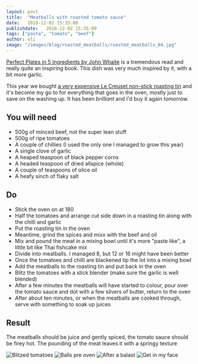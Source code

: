 ```yaml
---
layout: post
title:  "Meatballs with roasted tomato sauce"
date:   2018-12-02 15:35:00
publishdate:   2018-12-02 15:35:00
tags: ["pasta", "tomato", "beef"]
author: oli
image: "/images/blog/roasted_meatballs/roasted_meatballs_04.jpg"
---
```


[Perfect Plates in 5 Ingredients by John Whaite](https://amzn.to/2zFuz6L) is a tremendous read and really quite an inspiring book.  This dish was very much inspired by it, with a bit more garlic.

This year we bought [a very expensive Le Creuset non-stick roasting tin](https://amzn.to/2zDS5Bc) and it's become my go to for everything that goes in the oven, mostly just to save on the washing up.  It has been *brilliant* and I'd buy it again tomorrow.

## You will need

* 500g of minced beef, not the super lean stuff
* 500g of ripe tomatoes
* A couple of chillies (I used the only one I managed to grow this year)
* A single clove of garlic
* A heaped teaspoon of black pepper corns
* A headed teaspoon of dried allspice (whole)
* A couple of teaspoons of olice oil
* A heafy sinch of flaky salt


## Do

* Stick the oven on at 180
* Half the tomatoes and arrange cut side down in a roasting tin along with the chilli and garlic
* Put the roasting tin in the oven
* Meantime, grind the spices and mixx with the beef and oil
* Mix and pound the meat in a mixing bowl until it's more "paste like", a little bit like Thai fishcake mix
* Divide into meatballs. I managed 8, but 12 or 16 might have been better
* Once the tomatoes and chilli are blackened tip the lot into a mixing bowl
* Add the meatballs to the roasting tin and put back in the oven
* Blitz the tomatoes with a stick blender (make sure the garlic is well blended)
* After a few minutes the meatballs will have started to colour, pour over the tomato sauce and dot with a few slivers of butter, return to the oven
* After about ten minutes, or when the meatballs are cooked through, serve with something to soak up juices

## Result

The meatballs should be juice and gently spiced, the tomato sauce should be firey hot.  The pounding of the meat leaves it with a springy texture

![Blitzed tomatoes](/images/blog/roasted_meatballs/roasted_meatballs_01.jpg)
![Balls pre oven](/images/blog/roasted_meatballs/roasted_meatballs_02.jpg)
![After a balast](/images/blog/roasted_meatballs/roasted_meatballs_03.jpg)
![Get in my face](/images/blog/roasted_meatballs/roasted_meatballs_04.jpg)

